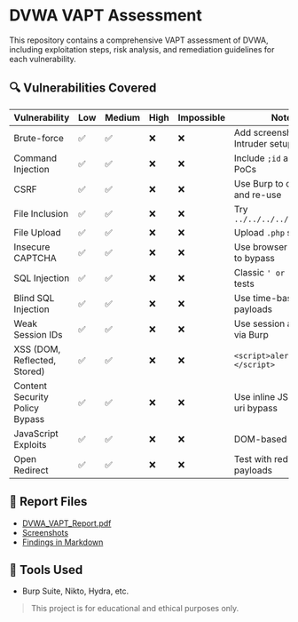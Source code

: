 # DVWA VAPT Assessment

This repository contains a comprehensive VAPT assessment of DVWA, including exploitation steps, risk analysis, and remediation guidelines for each vulnerability.

## 🔍 Vulnerabilities Covered
| Vulnerability                  | Low | Medium | High | Impossible | Notes                              |
| ------------------------------ | --- | ------ | ---- | ---------- | ---------------------------------- |
| Brute-force                    | ✅   | ✅      | ❌    | ❌          | Add screenshots and Intruder setup |
| Command Injection              | ✅   | ✅      | ❌    | ❌          | Include `;id` and `&&` PoCs        |
| CSRF                           | ✅   | ✅      | ❌    | ❌          | Use Burp to capture and re-use     |
| File Inclusion                 | ✅   | ✅      | ❌    | ❌          | Try `../../../../etc/passwd`       |
| File Upload                    | ✅   | ✅      | ❌    | ❌          | Upload `.php` shell                |
| Insecure CAPTCHA               | ✅   | ✅      | ❌    | ❌          | Use browser dev tools to bypass    |
| SQL Injection                  | ✅   | ✅      | ❌    | ❌          | Classic `' or 1=1-- ` tests        |
| Blind SQL Injection            | ✅   | ✅      | ❌    | ❌          | Use time-based payloads            |
| Weak Session IDs               | ✅   | ✅      | ❌    | ❌          | Use session analysis via Burp      |
| XSS (DOM, Reflected, Stored)   | ✅   | ✅      | ❌    | ❌          | `<script>alert(1)</script>`        |
| Content Security Policy Bypass | ✅   | ✅      | ❌    | ❌          | Use inline JS or report-uri bypass |
| JavaScript Exploits            | ✅   | ✅      | ❌    | ❌          | DOM-based flaws                    |
| Open Redirect                  | ✅   | ✅      | ❌    | ❌          | Test with redirect payloads        |


## 📑 Report Files
- [DVWA_VAPT_Report.pdf](./Report/DVWA_VAPT_Report.pdf)
- [Screenshots](./ScreenshotsF:\Projects\DVWA\Appendices\Screenshots/)
- [Findings in Markdown](./FinF:\Projects\DVWA\Findings_and_Vulnerabilities/)

## 🔧 Tools Used
- Burp Suite, Nikto, Hydra, etc.

> This project is for educational and ethical purposes only.
